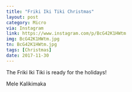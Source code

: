 ```yaml
---
title: "Friki Iki Tiki Christmas"
layout: post
category: Micro
via: Instagram
link: https://www.instagram.com/p/BcG42K1HWtm
img: BcG42K1HWtm.jpg
tn: BcG42K1HWtm.jpg
tags: [Christmas]
date: 2017-11-30
---
```

The Friki Iki Tiki is ready for the holidays!

Mele Kalikimaka